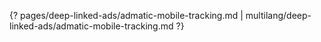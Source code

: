 {? pages/deep-linked-ads/admatic-mobile-tracking.md | multilang/deep-linked-ads/admatic-mobile-tracking.md ?}
